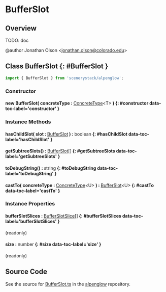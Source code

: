 # BufferSlot

## Overview

TODO: doc

@author Jonathan Olson &lt;jonathan.olson@colorado.edu&gt;

## Class BufferSlot {: #BufferSlot }


```js
import { BufferSlot } from 'scenerystack/alpenglow';
```
### Constructor

#### new BufferSlot( concreteType : <span style="font-weight: 400;">[ConcreteType](../alpenglow/ConcreteType.md)&lt;T&gt;</span> ) {: #constructor data-toc-label='constructor' }

### Instance Methods

#### hasChildSlot( slot : <span style="font-weight: 400;">[BufferSlot](../alpenglow/BufferSlot.md)</span> ) : <span style="font-weight: 400;"><span style="color: hsla(calc(var(--md-hue) + 180deg),80%,40%,1);">boolean</span></span> {: #hasChildSlot data-toc-label='hasChildSlot' }

#### getSubtreeSlots() : <span style="font-weight: 400;">[BufferSlot](../alpenglow/BufferSlot.md)[]</span> {: #getSubtreeSlots data-toc-label='getSubtreeSlots' }

#### toDebugString() : <span style="font-weight: 400;"><span style="color: hsla(calc(var(--md-hue) + 180deg),80%,40%,1);">string</span></span> {: #toDebugString data-toc-label='toDebugString' }

#### castTo( concreteType : <span style="font-weight: 400;">[ConcreteType](../alpenglow/ConcreteType.md)&lt;U&gt;</span> ) : <span style="font-weight: 400;">[BufferSlot](../alpenglow/BufferSlot.md)&lt;U&gt;</span> {: #castTo data-toc-label='castTo' }

### Instance Properties

#### bufferSlotSlices : <span style="font-weight: 400;">[BufferSlotSlice](../alpenglow/BufferSlotSlice.md)[]</span> {: #bufferSlotSlices data-toc-label='bufferSlotSlices' }

(readonly)

#### size : <span style="font-weight: 400;"><span style="color: hsla(calc(var(--md-hue) + 180deg),80%,40%,1);">number</span></span> {: #size data-toc-label='size' }

(readonly)



## Source Code

See the source for [BufferSlot.ts](https://github.com/phetsims/alpenglow/blob/main/js/webgpu/compute/BufferSlot.ts) in the [alpenglow](https://github.com/phetsims/alpenglow) repository.
